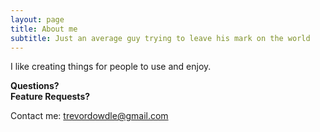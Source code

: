 ```yaml
---
layout: page
title: About me
subtitle: Just an average guy trying to leave his mark on the world
---
```


I like creating things for people to use and enjoy.

**Questions?**  
**Feature Requests?** 

Contact me: <trevordowdle@gmail.com>